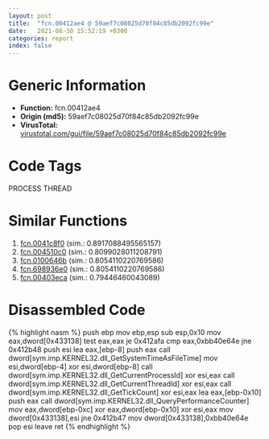 ```yaml
---
layout: post
title:  "fcn.00412ae4 @ 59aef7c08025d70f84c85db2092fc99e"
date:   2021-08-30 15:52:19 +0300
categories: report
index: false
---
```


# Generic Information
- **Function:** fcn.00412ae4
- **Origin (md5):** 59aef7c08025d70f84c85db2092fc99e
- **VirusTotal:** [virustotal.com/gui/file/59aef7c08025d70f84c85db2092fc99e][virustotal_ref]

# Code Tags
<span class="tag" id="PROCESS">PROCESS</span>
<span class="tag" id="THREAD">THREAD</span>


# Similar Functions

1. [fcn.0041c8f0][similar_1_ref] (sim.: 0.8917088495565157)
2. [fcn.004510c0][similar_2_ref] (sim.: 0.8099028011208791)
3. [fcn.0100646b][similar_3_ref] (sim.: 0.8054110220769586)
4. [fcn.698936e0][similar_4_ref] (sim.: 0.8054110220769586)
5. [fcn.00403eca][similar_5_ref] (sim.: 0.79446460043089)


# Disassembled Code

{% highlight nasm %}
push ebp
mov ebp,esp
sub esp,0x10
mov eax,dword[0x433138]
test eax,eax
je 0x412afa
cmp eax,0xbb40e64e
jne 0x412b48
push esi
lea eax,[ebp-8]
push eax
call dword[sym.imp.KERNEL32.dll_GetSystemTimeAsFileTime]
mov esi,dword[ebp-4]
xor esi,dword[ebp-8]
call dword[sym.imp.KERNEL32.dll_GetCurrentProcessId]
xor esi,eax
call dword[sym.imp.KERNEL32.dll_GetCurrentThreadId]
xor esi,eax
call dword[sym.imp.KERNEL32.dll_GetTickCount]
xor esi,eax
lea eax,[ebp-0x10]
push eax
call dword[sym.imp.KERNEL32.dll_QueryPerformanceCounter]
mov eax,dword[ebp-0xc]
xor eax,dword[ebp-0x10]
xor esi,eax
mov dword[0x433138],esi
jne 0x412b47
mov dword[0x433138],0xbb40e64e
pop esi
leave
ret
{% endhighlight %}


[similar_1_ref]: /report/fcn.0041c8f0@279a61b1e76da49531f1f16fd1102a2d
[similar_2_ref]: /report/fcn.004510c0@c60344b51fa39a329b92557d24ff7670
[similar_3_ref]: /report/fcn.0100646b@7be42d186738ec1816397d616de2cb9d
[similar_4_ref]: /report/fcn.698936e0@121d227780aa2f8ecd8243245075298b
[similar_5_ref]: /report/fcn.00403eca@4c8869bb42f854640703b6ddda29ee38
[virustotal_ref]: https://www.virustotal.com/gui/file/59aef7c08025d70f84c85db2092fc99e